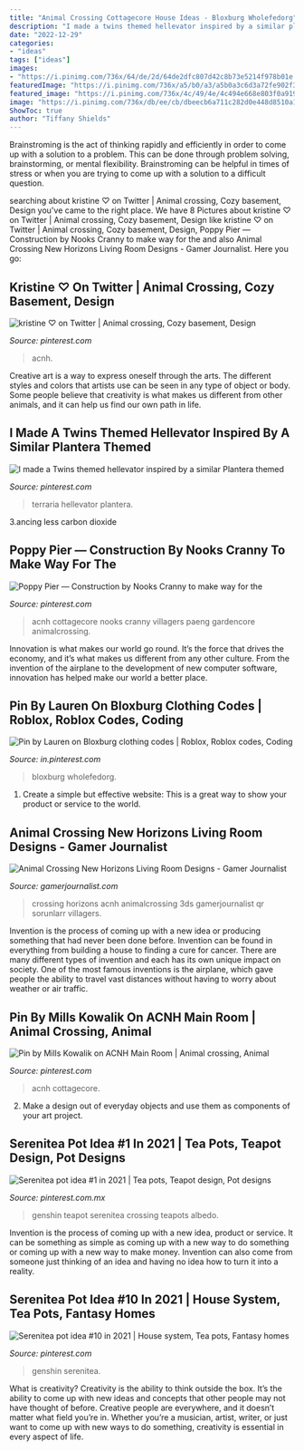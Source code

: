 ```yaml
---
title: "Animal Crossing Cottagecore House Ideas - Bloxburg Wholefedorg"
description: "I made a twins themed hellevator inspired by a similar plantera themed"
date: "2022-12-29"
categories:
- "ideas"
tags: ["ideas"]
images:
- "https://i.pinimg.com/736x/64/de/2d/64de2dfc807d42c8b73e5214f978b01e.jpg"
featuredImage: "https://i.pinimg.com/736x/a5/b0/a3/a5b0a3c6d3a72fe902f32eba6834fc75.jpg"
featured_image: "https://i.pinimg.com/736x/4c/49/4e/4c494e668e803f0a9197556b87486cdf.jpg"
image: "https://i.pinimg.com/736x/db/ee/cb/dbeecb6a711c282d0e448d8510a1b10f.jpg"
ShowToc: true
author: "Tiffany Shields"
---
```



Brainstroming is the act of thinking rapidly and efficiently in order to come up with a solution to a problem. This can be done through problem solving, brainstorming, or mental flexibility. Brainstroming can be helpful in times of stress or when you are trying to come up with a solution to a difficult question.

	

		
searching about kristine ♡ on Twitter | Animal crossing, Cozy basement, Design you've came to the right place. We have 8 Pictures about kristine ♡ on Twitter | Animal crossing, Cozy basement, Design like kristine ♡ on Twitter | Animal crossing, Cozy basement, Design, Poppy Pier — Construction by Nooks Cranny to make way for the and also Animal Crossing New Horizons Living Room Designs - Gamer Journalist. Here you go:
		
    
## Kristine ♡ On Twitter | Animal Crossing, Cozy Basement, Design

<img loading=lazy src="https://i.pinimg.com/736x/49/34/8a/49348aba00072656ea83360848bfc292.jpg" onerror="this.onerror=null;this.src='https://tse4.mm.bing.net/th?id=OIP.U-G9eWt9ePdOH3nod9PehwHaEK&amp;pid=15.1';" alt="kristine ♡ on Twitter | Animal crossing, Cozy basement, Design">

_Source: pinterest.com_

>acnh. 

	

Creative art is a way to express oneself through the arts. The different styles and colors that artists use can be seen in any type of object or body. Some people believe that creativity is what makes us different from other animals, and it can help us find our own path in life.

    
## I Made A Twins Themed Hellevator Inspired By A Similar Plantera Themed

<img loading=lazy src="https://i.pinimg.com/736x/db/ee/cb/dbeecb6a711c282d0e448d8510a1b10f.jpg" onerror="this.onerror=null;this.src='https://tse3.mm.bing.net/th?id=OIP.DbW5MhETuCeXHb1b2Cc03AHaEf&amp;pid=15.1';" alt="I made a Twins themed hellevator inspired by a similar Plantera themed">

_Source: pinterest.com_

>terraria hellevator plantera. 

	

3.ancing less carbon dioxide 

    
## Poppy Pier — Construction By Nooks Cranny To Make Way For The

<img loading=lazy src="https://i.pinimg.com/736x/72/55/96/725596263a434d32a1352ee50161a329.jpg" onerror="this.onerror=null;this.src='https://tse1.mm.bing.net/th?id=OIP.ZLfDzkt4JPolBxbA1xp7YgHaEK&amp;pid=15.1';" alt="Poppy Pier — Construction by Nooks Cranny to make way for the">

_Source: pinterest.com_

>acnh cottagecore nooks cranny villagers paeng gardencore animalcrossing. 

	

Innovation is what makes our world go round. It’s the force that drives the economy, and it’s what makes us different from any other culture. From the invention of the airplane to the development of new computer software, innovation has helped make our world a better place.

    
## Pin By Lauren On Bloxburg Clothing Codes | Roblox, Roblox Codes, Coding

<img loading=lazy src="https://i.pinimg.com/736x/a5/b0/a3/a5b0a3c6d3a72fe902f32eba6834fc75.jpg" onerror="this.onerror=null;this.src='https://tse2.mm.bing.net/th?id=OIP._vT55QS2QwP9nP5WzowtFAHaFj&amp;pid=15.1';" alt="Pin by Lauren on Bloxburg clothing codes | Roblox, Roblox codes, Coding">

_Source: in.pinterest.com_

>bloxburg wholefedorg. 

	

1. Create a simple but effective website: This is a great way to show your product or service to the world.

    
## Animal Crossing New Horizons Living Room Designs - Gamer Journalist

<img loading=lazy src="https://cdn.gamerjournalist.com/primary/2020/05/Animal-Crossing-New-Horizons-Living-Room-Designs-3.jpg" onerror="this.onerror=null;this.src='https://tse3.mm.bing.net/th?id=OIP.xWfVQDJlIMJ96kvL19u-ygHaIu&amp;pid=15.1';" alt="Animal Crossing New Horizons Living Room Designs - Gamer Journalist">

_Source: gamerjournalist.com_

>crossing horizons acnh animalcrossing 3ds gamerjournalist qr sorunlarr villagers. 

	

Invention is the process of coming up with a new idea or producing something that had never been done before. Invention can be found in everything from building a house to finding a cure for cancer. There are many different types of invention and each has its own unique impact on society. One of the most famous inventions is the airplane, which gave people the ability to travel vast distances without having to worry about weather or air traffic.

    
## Pin By Mills Kowalik On ACNH Main Room | Animal Crossing, Animal

<img loading=lazy src="https://i.pinimg.com/736x/4d/70/ce/4d70ce6ccc22b1da26f95e4b9b108c1b.jpg" onerror="this.onerror=null;this.src='https://tse4.mm.bing.net/th?id=OIP.nLS4iw3aQ56FXoRlrS8hlQHaEf&amp;pid=15.1';" alt="Pin by Mills Kowalik on ACNH Main Room | Animal crossing, Animal">

_Source: pinterest.com_

>acnh cottagecore. 

	

2. Make a design out of everyday objects and use them as components of your art project.

    
## Serenitea Pot Idea #1 In 2021 | Tea Pots, Teapot Design, Pot Designs

<img loading=lazy src="https://i.pinimg.com/736x/64/de/2d/64de2dfc807d42c8b73e5214f978b01e.jpg" onerror="this.onerror=null;this.src='https://tse2.mm.bing.net/th?id=OIP.Kmt_7zcz7DU6j5k-b-MAFQHaEK&amp;pid=15.1';" alt="Serenitea pot idea #1 in 2021 | Tea pots, Teapot design, Pot designs">

_Source: pinterest.com.mx_

>genshin teapot serenitea crossing teapots albedo. 

	

Invention is the process of coming up with a new idea, product or service. It can be something as simple as coming up with a new way to do something or coming up with a new way to make money. Invention can also come from someone just thinking of an idea and having no idea how to turn it into a reality.

    
## Serenitea Pot Idea #10 In 2021 | House System, Tea Pots, Fantasy Homes

<img loading=lazy src="https://i.pinimg.com/736x/4c/49/4e/4c494e668e803f0a9197556b87486cdf.jpg" onerror="this.onerror=null;this.src='https://tse2.mm.bing.net/th?id=OIP.zBt1Nt6IMsKC0jMOFV7DLwHaEK&amp;pid=15.1';" alt="Serenitea pot idea #10 in 2021 | House system, Tea pots, Fantasy homes">

_Source: pinterest.com_

>genshin serenitea. 

	

What is creativity?
Creativity is the ability to think outside the box. It’s the ability to come up with new ideas and concepts that other people may not have thought of before. Creative people are everywhere, and it doesn’t matter what field you’re in. Whether you’re a musician, artist, writer, or just want to come up with new ways to do something, creativity is essential in every aspect of life.

